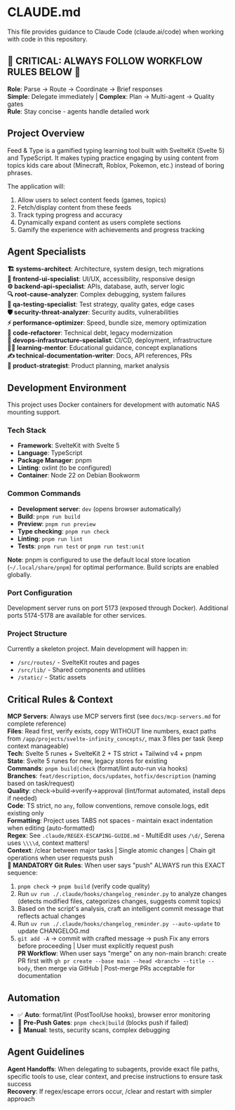 # CLAUDE.md

This file provides guidance to Claude Code (claude.ai/code) when working with code in this repository.

## 🚨 CRITICAL: ALWAYS FOLLOW WORKFLOW RULES BELOW 🚨

**Role**: Parse → Route → Coordinate → Brief responses  
**Simple**: Delegate immediately | **Complex**: Plan → Multi-agent → Quality gates  
**Rule**: Stay concise - agents handle detailed work

## Project Overview

Feed & Type is a gamified typing learning tool built with SvelteKit (Svelte 5) and TypeScript. It makes typing practice engaging by using content from topics kids care about (Minecraft, Roblox, Pokemon, etc.) instead of boring phrases.

The application will:

1. Allow users to select content feeds (games, topics)
2. Fetch/display content from these feeds
3. Track typing progress and accuracy
4. Dynamically expand content as users complete sections
5. Gamify the experience with achievements and progress tracking

## Agent Specialists

**🏗️ systems-architect**: Architecture, system design, tech migrations  
**🎨 frontend-ui-specialist**: UI/UX, accessibility, responsive design  
**⚙️ backend-api-specialist**: APIs, database, auth, server logic  
**🔍 root-cause-analyzer**: Complex debugging, system failures  
**🧪 qa-testing-specialist**: Test strategy, quality gates, edge cases  
**🛡️ security-threat-analyzer**: Security audits, vulnerabilities  
**⚡ performance-optimizer**: Speed, bundle size, memory optimization  
**🔄 code-refactorer**: Technical debt, legacy modernization  
**🚀 devops-infrastructure-specialist**: CI/CD, deployment, infrastructure  
**👨‍🏫 learning-mentor**: Educational guidance, concept explanations  
**✍️ technical-documentation-writer**: Docs, API references, PRs  
**🔮 product-strategist**: Product planning, market analysis

## Development Environment

This project uses Docker containers for development with automatic NAS mounting support.

### Tech Stack

- **Framework**: SvelteKit with Svelte 5
- **Language**: TypeScript
- **Package Manager**: pnpm
- **Linting**: oxlint (to be configured)
- **Container**: Node 22 on Debian Bookworm

### Common Commands

- **Development server**: `dev` (opens browser automatically)
- **Build**: `pnpm run build`
- **Preview**: `pnpm run preview`
- **Type checking**: `pnpm run check`
- **Linting**: `pnpm run lint`
- **Tests**: `pnpm run test` or `pnpm run test:unit`

**Note**: pnpm is configured to use the default local store location (`~/.local/share/pnpm`) for optimal performance. Build scripts are enabled globally.

### Port Configuration

Development server runs on port 5173 (exposed through Docker). Additional ports 5174-5178 are available for other services.

### Project Structure

Currently a skeleton project. Main development will happen in:

- `/src/routes/` - SvelteKit routes and pages
- `/src/lib/` - Shared components and utilities
- `/static/` - Static assets

## Critical Rules & Context

**MCP Servers**: Always use MCP servers first (see `docs/mcp-servers.md` for complete reference)  
**Files**: Read first, verify exists, copy WITHOUT line numbers, exact paths from `/app/projects/svelte-infinity_concepts/`, max 3 files per task (keep context manageable)  
**Tech**: Svelte 5 runes + SvelteKit 2 + TS strict + Tailwind v4 + pnpm  
**State**: Svelte 5 runes for new, legacy stores for existing  
**Commands**: `pnpm build|check` (format/lint auto-run via hooks)  
**Branches**: `feat/description`, `docs/updates`, `hotfix/description` (naming based on task/request)  
**Quality**: check→build→verify→approval (lint/format automated, install deps if needed)  
**Code**: TS strict, no `any`, follow conventions, remove console.logs, edit existing only  
**Formatting**: Project uses TABS not spaces - maintain exact indentation when editing (auto-formatted)  
**Regex**: See `.claude/REGEX-ESCAPING-GUIDE.md` - MultiEdit uses `/\d/`, Serena uses `\\\\d`, context matters!  
**Context**: /clear between major tasks | Single atomic changes | Chain git operations when user requests push  
**🚨 MANDATORY Git Rules**: When user says "push" ALWAYS run this EXACT sequence:
1. `pnpm check` → `pnpm build` (verify code quality)
2. Run `uv run ./.claude/hooks/changelog_reminder.py` to analyze changes (detects modified files, categorizes changes, suggests commit topics)
3. Based on the script's analysis, craft an intelligent commit message that reflects actual changes
4. Run `uv run ./.claude/hooks/changelog_reminder.py --auto-update` to update CHANGELOG.md
5. `git add -A` → commit with crafted message → push
Fix any errors before proceeding | User must explicitly request push  
**PR Workflow**: When user says "merge" on any non-main branch: create PR first with `gh pr create --base main --head <branch> --title --body`, then merge via GitHub | Post-merge PRs acceptable for documentation  

## Automation

- ✅ **Auto**: format/lint (PostToolUse hooks), browser error monitoring
- 🚫 **Pre-Push Gates**: `pnpm check|build` (blocks push if failed)
- 🔧 **Manual**: tests, security scans, complex debugging

## Agent Guidelines

**Agent Handoffs**: When delegating to subagents, provide exact file paths, specific tools to use, clear context, and precise instructions to ensure task success  
**Recovery**: If regex/escape errors occur, /clear and restart with simpler approach